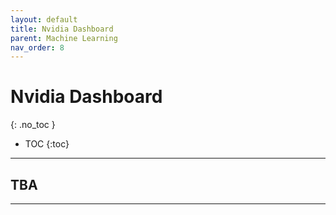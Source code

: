 ```yaml
---
layout: default
title: Nvidia Dashboard
parent: Machine Learning
nav_order: 8
---
```


# Nvidia Dashboard
{: .no_toc }




- TOC
{:toc}

---
## TBA
    

---